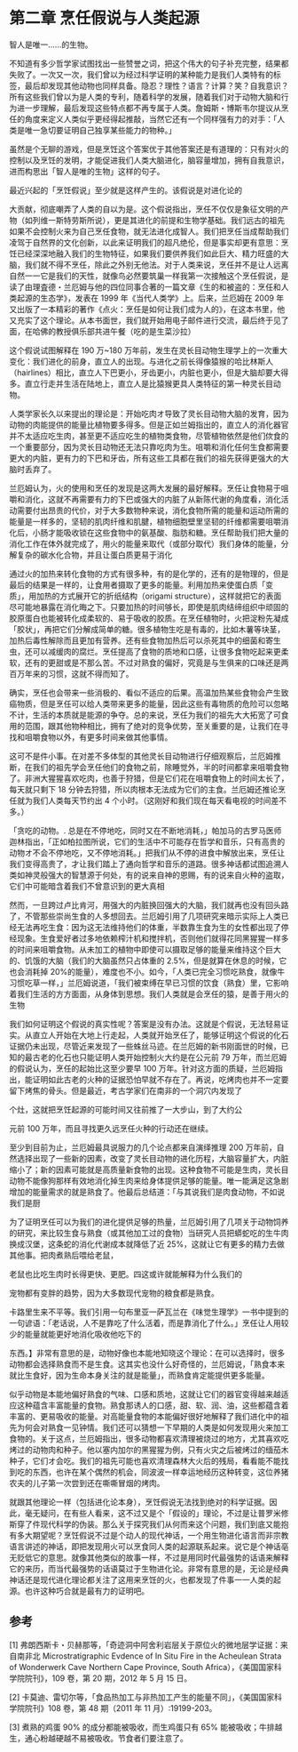 # 第二章 烹任假说与人类起源

智人是唯一......的生物。

不知道有多少哲学家试图找出一些赞誉之词，把这个伟大的句子补充完整，结果都失败了。一次又一次，我们曾以为经过科学证明的某种能力是我们人类特有的标签，最后却发现其他动物也同样具备。隐忍？理性？语言？计算？笑？自我意识？所有这些我们曾以为是人类的专利，随着科学的发展，随着我们对于动物大脑和行为进一步理解，最后发现这些特点都不再专属于人类。詹姆斯・博斯韦尔提议从烹任的角度来定义人类似乎更经得起推敲，当然它还有一个同样强有力的对手：「人类是唯一急切要证明自己独享某些能力的物种。」

虽然是个无聊的游戏，但是烹饪这个答案优于其他答案还是有道理的：只有对火的控制以及烹饪的发明，才能促进我们人类大脑进化，脑容量增加，拥有自我意识，进而构思出「智人是唯的生物」这样的句子。

最近兴起的「烹饪假说」至少就是这样产生的。该假说是对进化论的

大贡献，彻底嘲弄了人类的自以为是。这个假说指出，烹任不仅仅是象征文明的产物（如列维一斯特劳斯所说），更是其进化的前提和生物学基础。我们远古的祖先如果不会控制火来为自己烹任食物，就无法进化成智人。我们把烹任当成帮助我们凌驾于自然界的文化创新，以此来证明我们的超凡绝伦，但是事实却更有意思：烹饪已经深深地融入我们的生物特征，如果我们要供养我们如此巨大、精力旺盛的大脑，我们就不得不烹任，除此之外别无他法。对于人类来说，烹任并不是让人远离自然一一它是我们的天性，就像鸟必然要筑巢一样我第一次接触这个烹任假说，是读了由理査德・兰厄姆与他的四位同事合著的一篇文章《生的和被盗的：烹任和人类起源的生态学》，发表在 1999 年《当代人类学》上。后来，兰厄姆在 2009 年又出版了一本精彩的著作《点火：烹任是如何让我们成为人的》，在这本书里，他又充实了这个理论。从本书面世，我们就开始用电子邮件进行交流，最后终于见了面，在哈佛的教授俱乐部共进午餐（吃的是生菜沙拉）

这个假说试图解释在 190 万~180 万年前，发生在灵长目动物生理学上的一次重大变化：我们进化的前身，直立人的出现。与进化之前长得像猿猴的哈比林斯人（hairlines）相比，直立人下巴更小，牙齿更小，内脏也更小，但是大脑却要大得多。直立行走并生活在陆地上，直立人是比猿猴更具人类特征的第一种灵长目动物。

人类学家长久以来提出的理论是：开始吃肉オ导致了灵长目动物大脑的发育，因为动物的肉能提供的能量比植物要多得多。但是正如兰姆指出的，直立人的消化器官并不太适应吃生肉，甚至更不适应吃生的植物类食物，尽管植物依然是他们佽食的一个重要部分，因为灵长目动物还无法只靠吃肉为生。咀嚼和消化任何生食都需要更大的内脏，更有力的下巴和牙齿，所有这些工具都在我们的祖先获得更强大的大脑时丢弃了。

兰厄姆认为，火的使用和烹任的发现是这两大发展的最好解释。烹任让食物易于咀嚼和消化，这就不再需要有力的下巴或强大的内脏了从新陈代谢的角度看，消化活动需要付出昂贵的代价，对于大多数物种来说，消化食物所需的能量和运动所需的能量是一样多的，坚韧的肌肉纤维和肌腱，植物细胞壁里坚韧的纤维都需要咀嚼消化后，小肠才能吸收锁在这些食物中的氨基酸、脂肪和糖。烹任帮助我们把大量的消化工作在体外就完成了，用火的能量来取代（或部分取代）我们身体的能量，分解复杂的碳水化合物，并且让蛋白质更易于消化

通过火的加热来转化食物的方式有很多种，有的是化学的，还有的是物理的，但是最后的结果是一样的，让食用者摄取了更多的能量。利用加热来使蛋白质「变质」，用加热的方式展开它的折纸结构（origami structure），这样就把它的表面尽可能地暴露在消化晦之下。只要加热的时间够长，即使是肌肉结缔组织中顽固的胶原蛋白也能被转化成柔软的、易于吸收的胶质。在烹任植物时，火把淀粉先凝成「胶状」，再把它们分解成简单的糖。很多植物生吃是有毒的，比如木薯等块茎，加热后毒性解除而且更加有营养。还有些食物加热后可以杀死其中的细菌和寄生虫，还可以减缓肉的腐烂。烹任提高了食物的质地和口感，让很多食物吃起来更柔软，还有的更甜或是不那么苦。不过对熟食的偏好，究竟是与生俱来的口味还是两百万年来的习惯，这就不得而知了。

确实，烹任也会带来一些消极的、看似不适应的后果。高温加热某些食物会产生致癌物质，但是烹任可以给人类带来更多的能量，因此这些有毒物质的危险可以忽略不计，生活的本质就是能源的争夺。总的来说，烹任为我们的祖先大大拓宽了可食用的范围，跟其他物种相比，拥有了绝对的竞争优势，至关重要的是，让我们在寻找和咀嚼食物以外，有更多时间来做其他事情。

这可不是件小事。在对差不多体型的其他灵长目动物进行仔细观察后，兰厄姆推断，在我们的祖先学会烹任他们的食物之前，除睡觉外，半的时间都拿来咀嚼食物了。非洲大猩猩喜欢吃肉，也善于狩猎，但是它们花在咀嚼食物上的时间太长了，每天就只剩下 18 分钟去狩猎，所以肉根本无法成为它们的主食。兰厄姆还推论烹任就为我们人类每天节约出 4 个小时。（这刚好和我们现在每天看电视的时间差不多。）

「贪吃的动物。. 总是在不停地吃，同时又在不断地消耗，」帕加马的古罗马医师迦林指出，「正如柏拉图所说，它们的生活中不可能存在哲学和音乐，只有高贵的动物オ不会不停地吃，又不停地消耗。」把我们从不停的进食中解放出来，烹任让我们变得高贵了，才让我们踏上了通向哲学和音乐的道路。很多神话都试图追溯人类如神灵般强大的智慧源于何处，有的说来自神的恩赐，有的说来自火种的盗取，它们中可能暗含着我们不曾意识到的更大真相

然而，一旦跨过卢比肯河，用强大的内脏换回强大的大脑，我们就再也没有回头路了，不管那些崇尚生食的人多想回去。兰厄姆引用了几项研究来暗示实际上人类已经无法再吃生食：因为这无法维持他们的体重，半数靠生食为生的女性都出现了停经现象。生食爱好者过多地依赖榨汁机和搅拌机，否则他们就得花同黑猩猩一样多的时间来咀嚼食物。从未加工的植物中即使可以摄取足够的能量来维持这个巨大的、饥饿的大脑（我们的大脑虽然只占体重的 2.5%，但是就算在休息的时候，它也会消耗掉 20%的能量），难度也不小。如今，「人类已完全习惯吃熟食，就像牛习惯吃草一样，」兰厄姆说道，「我们被束缚在早已习惯的饮食（熟食）里，它影响着我们生活的方方面面，从身体到思想。我们人类就是会烹任的猿，是善于用火的生物

我们如何证明这个假说的真实性呢？答案是没有办法。这就是个假说，无法轻易证实。从直立人开始在大地上行走起，人类就开始烹任了，能够证明这个假说的化石证据仍未出现，尽管近来发现了一些蛛丝马迹。在兰厄姆的新书刚面世的时候，已知的最古老的化石也只能证明人类开始控制火大约是在公元前 79 万年，而兰厄姆的假说认为，烹任的起始比这至少要早 100 万年。针对这方面的质疑，兰厄姆指出，能证明如此古老的火种的证据恐怕早就不存在了。再说，吃烤肉也并不一定要留下烤焦的骨头。但是最近，考古学家们在南非的一个洞穴内发现了

个灶，这就把烹饪起源的可能时间又往前推了一大步山，到了大约公

元前 100 万年，而且寻找更久远烹任火种的行动还在继续。

至少到目前为止，兰厄姆最具说服力的几个论点都来自演绎推理 200 万年前，自然选择出现了一些新的因素，改变了灵长目动物的进化历程，大脑容量扩大，内脏缩小了；新的因素可能就是高质量新食物的出现。这种食物不可能是生肉，灵长目动物不能像狗那样有效地消化掉生肉来给身体提供足够的能量。唯一能满足这急剧增加的能量需求的就是熟食了。他最后总结道：「与其说我们是肉食动物，不如说我们是厨

为了证明烹任可以为我们的进化提供足够的热量，兰厄姆引用了几项关于动物饲养的研究，来比较生食与熟食（或其他加工过的食物）当研究人员把蟒蛇吃的生牛肉换成汉堡，这条蛇的消化代谢成本就降低了近 25%，这就让它有更多的精力去做其他事。把肉煮熟后喂给老鼠，

老鼠也比吃生肉时长得更快、更肥。四这或许就能解释为什么我们的

宠物都有变胖的趋势，因为大多数现代宠物的粮食都是熟食。

卡路里生来不平等。我们引用一句布里亚一萨瓦兰在《味觉生理学》一书中提到的一句谚语：「老话说，人不是靠吃了什么活着，而是靠消化了什么。」烹任让人用较少的能量就能更好地消化吸收他吃下的

东西。】非常有意思的是，动物好像也本能地知晓这个理论：在可以选择时，很多动物都会选择熟食而不是生食。这其实也没什么好奇怪的，兰厄姆说，「熟食本来就比生食好，因为生命本身关注的就是能量」，而熟食肯定能提供更多能量。

似乎动物是本能地偏好熟食的气味、口感和质地，这就让它们的器官变得越来越适应这种蕴含丰富能量的食物。熟食那诱人的口感，甜、软、润、油，这些都蕴含着丰富的、更易吸收的能量。对高能量食物的本能偏好很好地解释了我们进化中的祖先为何会对熟食一见钟情。我们还可以猜想一下早期的人类是如何发现用火来加工食物的。关于这点，兰厄姆指出，很多动物都喜欢清理被烧过的地方，尤其喜欢吃烤过的动物肉和种子。他以塞内加尔的黑猩猩为例，只有火灾之后被烤过的缅茄木种子，它们オ会吃。我们的祖先可能也喜欢清理森林大火后的残局，看看能不能找到吃的东西，也许在某个偶然的机会，同波波一样幸运地经历这种转变，这位养猪农夫的儿子第一次尝到还在嘶嘶冒烟的烤肉。

就跟其他理论一样（包括进化论本身），烹饪假说无法找到绝对的科学证据。因此，毫无疑问，在有些人看来，这不过又是个「假设的」理论，不过是让普罗米修斯穿了件现代科学的伪装。那么关于探究我们从何而来这个问题，我们到底又能抱有多大期望呢？烹饪假说不过是个动人的现代神话，一个用生物进化语言而非宗教语言讲述的神话，即把发现用火可以烹食同人类的起源联系起来。说它是个神话亳无贬低它的意思。就像其他类似的故事一样，不过是用同时代最强势的话语来解释它的来历，而当代最强势的话语莫过于生物进化论。非常有意思的是，无论是经典神话还是现代进化理论都关注了这用来烹饪的火，也都发现了件事一一人类的起源。也许这种巧合就是最有力的证明吧。

## 参考

[1] 弗朗西斯卡・贝赫那等，「奇迹洞中阿舍利岩层关于原位火的微地层学证据：来自南非北 Microstratigraphic Evdence of In Situ Fire in the Acheulean Strata of Wonderwerk Cave Northern Cape Province, South Africa），《美国国家科学院院刊》，109 卷，第 20 期，2012 年 5 月 15 日。

[2] 卡莫迪、雷切尔等，「食品热加工与非热加工产生的能量不同」，《美国国家科学院院刊》108 卷，第 48 期（2011 年 11 月）:19199-203。

[3] 煮熟的鸡蛋 90% 的成分都能被吸收，而生鸡蛋只有 65% 能被吸收；牛排越生，通心粉越硬越不易被吸收。节食者们要注意了。